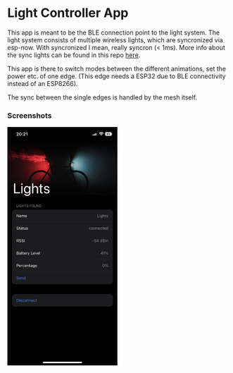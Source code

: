 # Light Controller App
This app is meant to be the BLE connection point to the light system.
The light system consists of multiple wireless lights, which are syncronized via esp-now. With syncronized I mean, really syncron (< 1ms).
More info about the sync lights can be found in this repo [here](https://github.com/kochcodes/ESP8266MultiDeviceSyncLight).

This app is there to switch modes between the different animations, set the power etc. of one edge. (This edge needs a ESP32 due to BLE connectivity instead of an ESP8266).

The sync between the single edges is handled by the mesh itself.

### Screenshots

<img src="https://github.com/kochcodes/Lights_ios/blob/main/docs/IMG_18A9A977265A-1.jpeg" data-canonical-src="https://github.com/kochcodes/Lights_ios/blob/main/docs/IMG_18A9A977265A-1.jpeg" width="250" />
